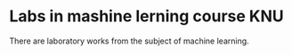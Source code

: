 # Labs in mashine lerning course KNU

There are laboratory works from the subject of machine learning.
